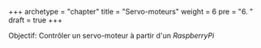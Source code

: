 +++
archetype = "chapter"
title = "Servo-moteurs"
weight = 6
pre = "6. "
draft = true
+++

Objectif: Contrôler un servo-moteur à partir d'un _RaspberryPi_
